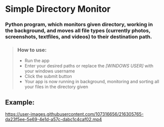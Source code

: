 # Simple Directory Monitor

### Python program, which monitors given directory, working in the background, and moves all file types (currently photos, screenshots, textfiles, and videos) to their destination path.



> ### How to use:
>
> - Run the app 
> - Enter your desired paths or replace the *[WINDOWS USER]* with your windows username
> - Click the submit button
> - Your app is now running in background, monitoring and sorting all your files in the directory given
>


## Example:
https://user-images.githubusercontent.com/107316656/216305765-da23f5ee-5e69-4e1d-a57c-dabc1c4caf02.mp4

